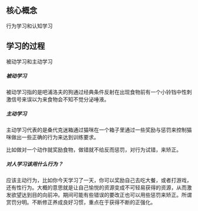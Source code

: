 ## 核心概念

行为学习和认知学习

## 学习的过程

被动学习和主动学习

##### 被动学习

被动学习指的是吧浦洛夫的狗通过经典条件反射在出现食物前有一个小铃铛中性刺激信号来误以为来食物会不知不觉分泌唾液。

##### 主动学习

主动学习代表的是桑代克迷箱通过猫咪在一个箱子里通过一些奖励与惩罚来控制猫咪做出一些正确的行为来达到训练要求。

比如做对一个动作就奖励食物，做错就不给反而惩罚，对行为试错，来矫正。

##### 对人学习该用什么行为？

应该主动行为，比如你今天学习了一天，你可以奖励自己去吃大餐，或者打游戏，还有性行为。大概的意思就是让自己愉悦的资源变成不可轻易获得的资源，从而激发欲望达到目的向前冲。期间可能有些错误的要改正也可以用些惩罚来矫正。所谓赏罚分明。不断修正养成良好习惯，重点在于获得不断的正强化。

